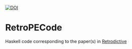 [![DOI](https://zenodo.org/badge/23760783.svg)](https://zenodo.org/badge/latestdoi/23760783)

# RetroPECode
Haskell code corresponding to the paper(s) in [Retrodictive](https://github.com/JacquesCarette/Retrodictive)
